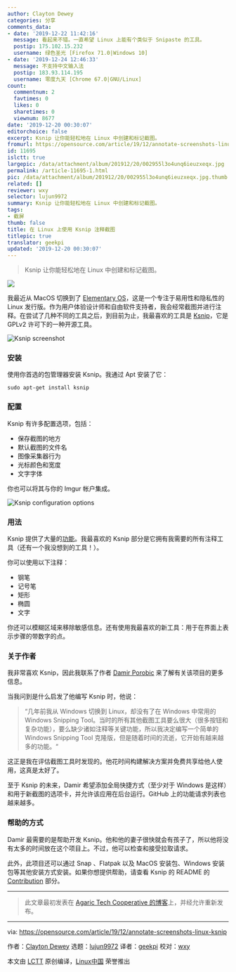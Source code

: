 ```yaml
---
author: Clayton Dewey
categories: 分享
comments_data:
- date: '2019-12-22 11:42:16'
  message: 看起来不错。一直希望 Linux 上能有个类似于 Snipaste 的工具。
  postip: 175.102.15.232
  username: 绿色圣光 [Firefox 71.0|Windows 10]
- date: '2019-12-24 12:46:33'
  message: 不支持中文输入法
  postip: 183.93.114.195
  username: 零度九天 [Chrome 67.0|GNU/Linux]
count:
  commentnum: 2
  favtimes: 0
  likes: 0
  sharetimes: 0
  viewnum: 8677
date: '2019-12-20 00:30:07'
editorchoice: false
excerpt: Ksnip 让你能轻松地在 Linux 中创建和标记截图。
fromurl: https://opensource.com/article/19/12/annotate-screenshots-linux-ksnip
id: 11695
islctt: true
largepic: /data/attachment/album/201912/20/002955l3o4unq6ieuzxeqx.jpg
permalink: /article-11695-1.html
pic: /data/attachment/album/201912/20/002955l3o4unq6ieuzxeqx.jpg.thumb.jpg
related: []
reviewer: wxy
selector: lujun9972
summary: Ksnip 让你能轻松地在 Linux 中创建和标记截图。
tags:
- 截屏
thumb: false
title: 在 Linux 上使用 Ksnip 注释截图
titlepic: true
translator: geekpi
updated: '2019-12-20 00:30:07'
---
```



> 
> Ksnip 让你能轻松地在 Linux 中创建和标记截图。
> 
> 
> 


![](/data/attachment/album/201912/20/002955l3o4unq6ieuzxeqx.jpg)


我最近从 MacOS 切换到了 [Elementary OS](https://elementary.io/)，这是一个专注于易用性和隐私性的 Linux 发行版。作为用户体验设计师和自由软件支持者，我会经常截图并进行注释。在尝试了几种不同的工具之后，到目前为止，我最喜欢的工具是 [Ksnip](https://github.com/damirporobic/ksnip)，它是 GPLv2 许可下的一种开源工具。


![Ksnip screenshot](/data/attachment/album/201912/20/003035etwouuw399ofzs8a.png "Ksnip screenshot")


### 安装


使用你首选的包管理器安装 Ksnip。我通过 Apt 安装了它：



```
sudo apt-get install ksnip
```

### 配置


Ksnip 有许多配置选项，包括：


* 保存截图的地方
* 默认截图的文件名
* 图像采集器行为
* 光标颜色和宽度
* 文字字体


你也可以将其与你的 Imgur 帐户集成。


![Ksnip configuration options](/data/attachment/album/201912/20/003046yeeub6e44vhqmtqp.png "Ksnip configuration options")


### 用法


Ksnip 提供了大量的[功能](https://github.com/DamirPorobic/ksnip#features)。我最喜欢的 Ksnip 部分是它拥有我需要的所有注释工具（还有一个我没想到的工具！）。


你可以使用以下注释：


* 钢笔
* 记号笔
* 矩形
* 椭圆
* 文字


你还可以模糊区域来移除敏感信息。还有使用我最喜欢的新工具：用于在界面上表示步骤的带数字的点。


### 关于作者


我非常喜欢 Ksnip，因此我联系了作者 [Damir Porobic](https://github.com/damirporobic/) 来了解有关该项目的更多信息。


当我问到是什么启发了他编写 Ksnip 时，他说：



> 
> “几年前我从 Windows 切换到 Linux，却没有了在 Windows 中常用的 Windows Snipping Tool。当时的所有其他截图工具要么很大（很多按钮和复杂功能），要么缺少诸如注释等关键功能，所以我决定编写一个简单的 Windows Snipping Tool 克隆版，但是随着时间的流逝，它开始有越来越多的功能。“
> 
> 
> 


这正是我在评估截图工具时发现的。他花时间构建解决方案并免费共享给他人使用，这真是太好了。


至于 Ksnip 的未来，Damir 希望添加全局快捷方式（至少对于 Windows 是这样）和用于新截图的选项卡，并允许该应用在后台运行。GitHub 上的功能请求列表也越来越多。


### 帮助的方式


Damir 最需要的是帮助开发 Ksnip。他和他的妻子很快就会有孩子了，所以他将没有太多的时间放在这个项目上。不过，他可以检查和接受拉取请求。


此外，此项目还可以通过 Snap 、Flatpak 以及 MacOS 安装包、Windows 安装包等其他安装方式安装。如果你想提供帮助，请查看 Ksnip 的 README 的 [Contribution](https://github.com/DamirPorobic/ksnip/blob/master/README.md#contribution) 部分。




---



> 
> 此文章最初发表在 [Agaric Tech Cooperative 的博客](https://agaric.coop/blog/annotate-screenshots-linux-ksnip)上，并经允许重新发布。
> 
> 
> 




---


via: <https://opensource.com/article/19/12/annotate-screenshots-linux-ksnip>


作者：[Clayton Dewey](https://opensource.com/users/cedewey) 选题：[lujun9972](https://github.com/lujun9972) 译者：[geekpi](https://github.com/geekpi) 校对：[wxy](https://github.com/wxy)


本文由 [LCTT](https://github.com/LCTT/TranslateProject) 原创编译，[Linux中国](https://linux.cn/) 荣誉推出